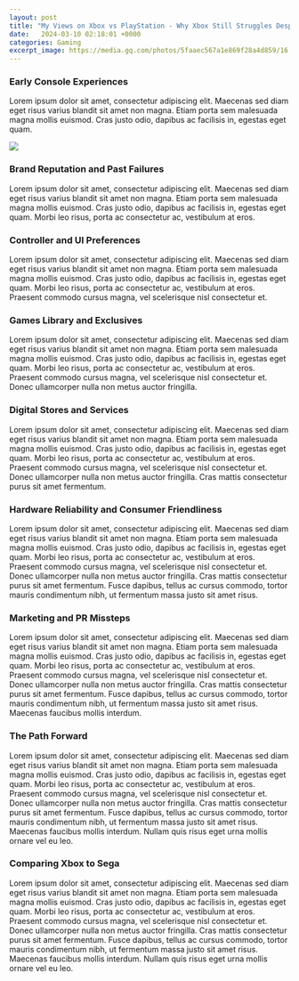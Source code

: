```yaml
---
layout: post
title: "My Views on Xbox vs PlayStation - Why Xbox Still Struggles Despite Improvements"
date:   2024-03-10 02:18:01 +0000
categories: Gaming
excerpt_image: https://media.gq.com/photos/5faaec567a1e869f28a4d859/16:9/w_2560%2Cc_limit/GameSole.jpg
---
```


### Early Console Experiences
Lorem ipsum dolor sit amet, consectetur adipiscing elit. Maecenas sed diam eget risus varius blandit sit amet non magna. Etiam porta sem malesuada magna mollis euismod. Cras justo odio, dapibus ac facilisis in, egestas eget quam.

![](https://media.gq.com/photos/5faaec567a1e869f28a4d859/16:9/w_2560%2Cc_limit/GameSole.jpg)
### Brand Reputation and Past Failures 
Lorem ipsum dolor sit amet, consectetur adipiscing elit. Maecenas sed diam eget risus varius blandit sit amet non magna. Etiam porta sem malesuada magna mollis euismod. Cras justo odio, dapibus ac facilisis in, egestas eget quam. Morbi leo risus, porta ac consectetur ac, vestibulum at eros.
### Controller and UI Preferences
Lorem ipsum dolor sit amet, consectetur adipiscing elit. Maecenas sed diam eget risus varius blandit sit amet non magna. Etiam porta sem malesuada magna mollis euismod. Cras justo odio, dapibus ac facilisis in, egestas eget quam. Morbi leo risus, porta ac consectetur ac, vestibulum at eros. Praesent commodo cursus magna, vel scelerisque nisl consectetur et.
### Games Library and Exclusives
Lorem ipsum dolor sit amet, consectetur adipiscing elit. Maecenas sed diam eget risus varius blandit sit amet non magna. Etiam porta sem malesuada magna mollis euismod. Cras justo odio, dapibus ac facilisis in, egestas eget quam. Morbi leo risus, porta ac consectetur ac, vestibulum at eros. Praesent commodo cursus magna, vel scelerisque nisl consectetur et. Donec ullamcorper nulla non metus auctor fringilla.
### Digital Stores and Services
Lorem ipsum dolor sit amet, consectetur adipiscing elit. Maecenas sed diam eget risus varius blandit sit amet non magna. Etiam porta sem malesuada magna mollis euismod. Cras justo odio, dapibus ac facilisis in, egestas eget quam. Morbi leo risus, porta ac consectetur ac, vestibulum at eros. Praesent commodo cursus magna, vel scelerisque nisl consectetur et. Donec ullamcorper nulla non metus auctor fringilla. Cras mattis consectetur purus sit amet fermentum.
### Hardware Reliability and Consumer Friendliness
Lorem ipsum dolor sit amet, consectetur adipiscing elit. Maecenas sed diam eget risus varius blandit sit amet non magna. Etiam porta sem malesuada magna mollis euismod. Cras justo odio, dapibus ac facilisis in, egestas eget quam. Morbi leo risus, porta ac consectetur ac, vestibulum at eros. Praesent commodo cursus magna, vel scelerisque nisl consectetur et. Donec ullamcorper nulla non metus auctor fringilla. Cras mattis consectetur purus sit amet fermentum. Fusce dapibus, tellus ac cursus commodo, tortor mauris condimentum nibh, ut fermentum massa justo sit amet risus.
### Marketing and PR Missteps
Lorem ipsum dolor sit amet, consectetur adipiscing elit. Maecenas sed diam eget risus varius blandit sit amet non magna. Etiam porta sem malesuada magna mollis euismod. Cras justo odio, dapibus ac facilisis in, egestas eget quam. Morbi leo risus, porta ac consectetur ac, vestibulum at eros. Praesent commodo cursus magna, vel scelerisque nisl consectetur et. Donec ullamcorper nulla non metus auctor fringilla. Cras mattis consectetur purus sit amet fermentum. Fusce dapibus, tellus ac cursus commodo, tortor mauris condimentum nibh, ut fermentum massa justo sit amet risus. Maecenas faucibus mollis interdum.
### The Path Forward
Lorem ipsum dolor sit amet, consectetur adipiscing elit. Maecenas sed diam eget risus varius blandit sit amet non magna. Etiam porta sem malesuada magna mollis euismod. Cras justo odio, dapibus ac facilisis in, egestas eget quam. Morbi leo risus, porta ac consectetur ac, vestibulum at eros. Praesent commodo cursus magna, vel scelerisque nisl consectetur et. Donec ullamcorper nulla non metus auctor fringilla. Cras mattis consectetur purus sit amet fermentum. Fusce dapibus, tellus ac cursus commodo, tortor mauris condimentum nibh, ut fermentum massa justo sit amet risus. Maecenas faucibus mollis interdum. Nullam quis risus eget urna mollis ornare vel eu leo.
### Comparing Xbox to Sega
Lorem ipsum dolor sit amet, consectetur adipiscing elit. Maecenas sed diam eget risus varius blandit sit amet non magna. Etiam porta sem malesuada magna mollis euismod. Cras justo odio, dapibus ac facilisis in, egestas eget quam. Morbi leo risus, porta ac consectetur ac, vestibulum at eros. Praesent commodo cursus magna, vel scelerisque nisl consectetur et. Donec ullamcorper nulla non metus auctor fringilla. Cras mattis consectetur purus sit amet fermentum. Fusce dapibus, tellus ac cursus commodo, tortor mauris condimentum nibh, ut fermentum massa justo sit amet risus. Maecenas faucibus mollis interdum. Nullam quis risus eget urna mollis ornare vel eu leo.